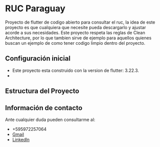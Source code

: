 # RUC Paraguay

Proyecto de flutter de codigo abierto para consultar el ruc, la idea de este proyecto es que cualquiera que necesite pueda descargarlo y ajustar acorde a sus necesidades. Este proyecto respeta las reglas de Clean Architecture, por lo que tambien sirve de ejemplo para aquellos quienes buscan un ejemplo de como tener codigo limpio dentro del proyecto.

## Configuración inicial

- Este proyecto esta construido con la version de flutter: 3.22.3.
- 

## Estructura del Proyecto



## Información de contacto

Ante cualquier duda pueden consultarme al:

- +595972257064
- [Gmail](josecazal.1991@gmail.com)
- [Linkedln](https://www.linkedin.com/in/jos%C3%A9-luis-cazal-a2087910b/)